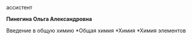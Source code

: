 ассистент



**Пинегина Ольга Александровна**

Введение в общую химию
	*Общая химия
	*Химия
	*Химия элементов